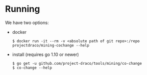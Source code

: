 Running
==
We have two options:
- docker
  ```
  $ docker run -it --rm -v <absolute path of git repo>:/repo projectdraco/mining-cochange --help
  ```
- install
  (requires go 1.10 or newer)
  ```
  $ go get -u github.com/project-draco/tools/mining/co-change
  $ co-change --help
  ```
